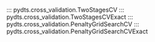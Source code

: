 ::: pydts.cross_validation.TwoStagesCV
::: pydts.cross_validation.TwoStagesCVExact
::: pydts.cross_validation.PenaltyGridSearchCV
::: pydts.cross_validation.PenaltyGridSearchCVExact

